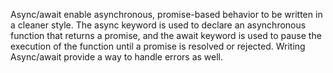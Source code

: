 Async/await enable asynchronous, promise-based behavior to be written in a cleaner style. The async keyword is used to declare an asynchronous function that returns a promise, and the await keyword is used to pause the execution of the function until a promise is resolved or rejected. Writing Async/await provide a way to handle errors as well.